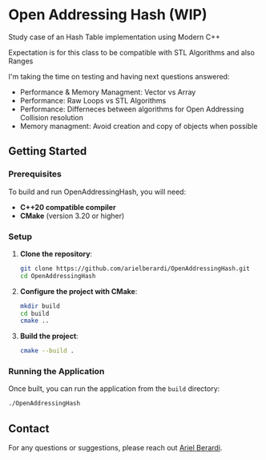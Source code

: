 # Open Addressing Hash (WIP)

Study case of an Hash Table implementation using Modern C++

Expectation is for this class to be compatible with STL Algorithms and also Ranges

I'm taking the time on testing and having next questions answered:
   - Performance & Memory Managment: Vector vs Array
   - Performance: Raw Loops vs STL Algorithms
   - Performance: Differneces between algorithms for Open Addressing Collision resolution
   - Memory managment: Avoid creation and copy of objects when possible

## Getting Started

### Prerequisites

To build and run OpenAddressingHash, you will need:

- **C++20 compatible compiler**
- **CMake** (version 3.20 or higher)

### Setup

1. **Clone the repository**:
   ```bash
   git clone https://github.com/arielberardi/OpenAddressingHash.git
   cd OpenAddressingHash
   ```

2. **Configure the project with CMake**:
   ```bash
   mkdir build
   cd build
   cmake ..
   ```

3. **Build the project**:
   ```bash
   cmake --build .
   ```

### Running the Application

Once built, you can run the application from the `build` directory:

```bash
./OpenAddressingHash
```

## Contact

For any questions or suggestions, please reach out [Ariel Berardi](https://www.linkedin.com/in/aberardi95/).
